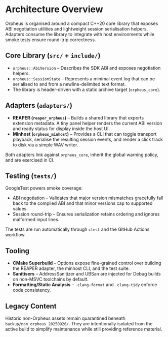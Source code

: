 # Architecture Overview

Orpheus is organised around a compact C++20 core library that exposes ABI
negotiation utilities and lightweight session serialisation helpers. Adapters
consume the library to integrate with host environments while smoke tests ensure
round-trip correctness.

## Core Library (`src/` + `include/`)

* `orpheus::AbiVersion` – Describes the SDK ABI and exposes negotiation helpers.
* `orpheus::SessionState` – Represents a minimal event log that can be
  serialised to and from a newline-delimited text format.
* The library is header-driven with a static archive target (`orpheus_core`).

## Adapters (`adapters/`)

* **REAPER (`reaper_orpheus`)** – Builds a shared library that exports extension
  metadata. A tiny panel helper renders the current ABI version and ready status
  for display inside the host UI.
* **Minhost (`orpheus_minhost`)** – Provides a CLI that can toggle transport
  playback, serialise the resulting session events, and render a click track to
  disk via a simple WAV writer.

Both adapters link against `orpheus_core`, inherit the global warning policy, and
are exercised in CI.

## Testing (`tests/`)

GoogleTest powers smoke coverage:

* ABI negotiation – Validates that major version mismatches gracefully fall back
  to the compiled ABI and that minor versions cap to supported values.
* Session round-trip – Ensures serialization retains ordering and ignores
  malformed input lines.

The tests are run automatically through `ctest` and the GitHub Actions workflow.

## Tooling

* **CMake Superbuild** – Options expose fine-grained control over building the
  REAPER adapter, the minhost CLI, and the test suite.
* **Sanitisers** – AddressSanitizer and UBSan are injected for Debug builds on
  non-MSVC toolchains by default.
* **Formatting/Static Analysis** – `.clang-format` and `.clang-tidy` enforce code
  consistency.

## Legacy Content

Historic non-Orpheus assets remain quarantined beneath
`backup/non_orpheus_20250926/`. They are intentionally isolated from the active
build to simplify maintenance while still providing reference material.
